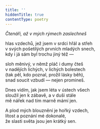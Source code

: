 ```yaml
---
title: ''
hiddenTitle: true
contentType: poetry
---
```


<section>

_Čtenáři, až v mých rýmech zaslechneš_

hlas vzdechů, jež jsem v srdci hřál a střeh  
v svých pošetilých prvních mladých snech,  
kdy i já sám byl trochu jiný též —

</section>

<section>

sloh měnivý, v němž pláč i dumy čteš  
v nadějích lichých, v lichých bolestech  
(tak pěl, kdo poznal, prožil lásky běh),  
snad soucit vzbudí — nejen promineš.

</section>

<section>

Dnes vidím, jak jsem léta v ústech všech  
sloužil jen k zábavě, a v duši stále  
mě nářek nad tím marně mámí jen.

</section>

<section>

A plod mých blouznění je hořký vzdech,  
lítost a poznání mé dokonalé,  
že slasti světa jsou jen krátký sen.

</section>

